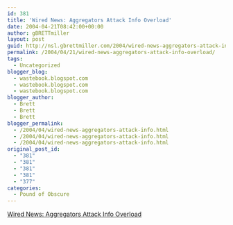 ```yaml
---
id: 381
title: 'Wired News: Aggregators Attack Info Overload'
date: 2004-04-21T08:42:00+00:00
author: gBRETTmiller
layout: post
guid: http://nsl.gbrettmiller.com/2004/wired-news-aggregators-attack-info-overload
permalink: /2004/04/21/wired-news-aggregators-attack-info-overload/
tags:
  - Uncategorized
blogger_blog:
  - wastebook.blogspot.com
  - wastebook.blogspot.com
  - wastebook.blogspot.com
blogger_author:
  - Brett
  - Brett
  - Brett
blogger_permalink:
  - /2004/04/wired-news-aggregators-attack-info.html
  - /2004/04/wired-news-aggregators-attack-info.html
  - /2004/04/wired-news-aggregators-attack-info.html
original_post_id:
  - "381"
  - "381"
  - "381"
  - "381"
  - "377"
categories:
  - Pound of Obscure
---
```

[Wired News: Aggregators Attack Info Overload](http://www.wired.com/news/infostructure/0,1377,60053,00.html)